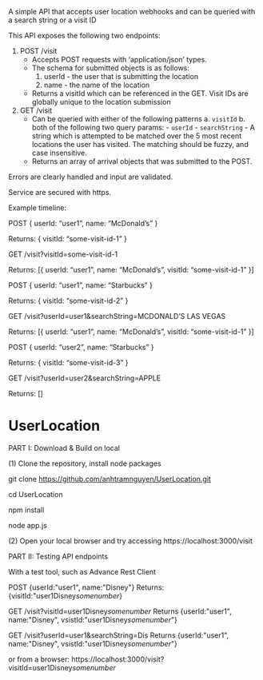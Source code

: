 
A simple API that accepts user location webhooks and can be queried with a search string or a visit ID

This API exposes the following two endpoints:

1. POST /visit
	- Accepts POST requests with ‘application/json’ types.
	- The schema for submitted objects is as follows:
		1. userId - the user that is submitting the location
		2. name - the name of the location
	- Returns a visitId which can be referenced in the GET. Visit IDs are globally unique to the location submission  
2. GET /visit
	- Can be queried with either of the following patterns
		a. `visitId`
		b. both of the following two query params:
			- `userId` 
			- `searchString` - A string which is attempted to be matched over the 5 most recent locations the user has visited. The matching should be fuzzy, and case insensitive.
	- Returns an array of arrival objects that was submitted to the POST.

Errors are clearly handled and input are validated.

Service are secured with https.

Example timeline:

POST { userId: “user1”, name: “McDonald’s” } 

Returns: { visitId: “some-visit-id-1” }

GET /visit?visitId=some-visit-id-1

Returns: [{ userId: “user1”, name: “McDonald’s”, visitId: “some-visit-id-1” }]

POST { userId: “user1”, name: “Starbucks” }

Returns: { visitId: “some-visit-id-2” }

GET /visit?userId=user1&searchString=MCDONALD’S LAS VEGAS 

Returns: [{ userId: “user1”, name: “McDonald’s”, visitId: “some-visit-id-1” }]

POST { userId: “user2”, name: “Starbucks” } 

Returns: { visitId: “some-visit-id-3” }

GET /visit?userId=user2&searchString=APPLE 

Returns: []


# UserLocation
PART I: Download & Build on local

(1) Clone the repository, install node packages 

git clone https://github.com/anhtramnguyen/UserLocation.git

cd UserLocation

npm install

node app.js

(2) Open your local browser and try accessing
https://localhost:3000/visit


PART II: Testing API endpoints

With a test tool, such as Advance Rest Client

POST {userId:"user1", name:"Disney"}
Returns:{visitId:"user1Disney*somenumber*}


GET /visit?visitId=user1Disney*somenumber*
Returns {userId:"user1", name:"Disney", vsistId:"user1Disney*somenumber*"}

GET /visit?userId=user1&searchString=Dis
Returns {userId:"user1", name:"Disney", vsistId:"user1Disney*somenumber*"}
  
or from a browser:
https://localhost:3000/visit?visitId=user1Disney*somenumber*
  
  

